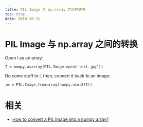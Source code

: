 ```yaml
---
title: PIL Image 与 np.array 之间的转换
toc: true
date: 2018-10-31
---
```



# PIL Image 与 np.array 之间的转换

Open I as an array:

```
I = numpy.asarray(PIL.Image.open('test.jpg'))
```


Do some stuff to I, then, convert it back to an image:

```
im = PIL.Image.fromarray(numpy.uint8(I))
```



# 相关

- [How to convert a PIL Image into a numpy array?](https://stackoverflow.com/questions/384759/how-to-convert-a-pil-image-into-a-numpy-array)
